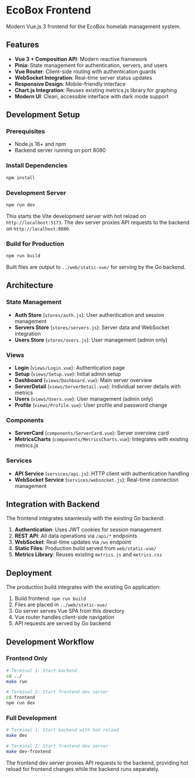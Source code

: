 # EcoBox Frontend

Modern Vue.js 3 frontend for the EcoBox homelab management system.

## Features

- **Vue 3 + Composition API**: Modern reactive framework
- **Pinia**: State management for authentication, servers, and users
- **Vue Router**: Client-side routing with authentication guards
- **WebSocket Integration**: Real-time server status updates
- **Responsive Design**: Mobile-friendly interface
- **Chart.js Integration**: Reuses existing metrics.js library for graphing
- **Modern UI**: Clean, accessible interface with dark mode support

## Development Setup

### Prerequisites

- Node.js 16+ and npm
- Backend server running on port 8080

### Install Dependencies

```bash
npm install
```

### Development Server

```bash
npm run dev
```

This starts the Vite development server with hot reload on `http://localhost:5173`. The dev server proxies API requests to the backend on `http://localhost:8080`.

### Build for Production

```bash
npm run build
```

Built files are output to `../web/static-vue/` for serving by the Go backend.

## Architecture

### State Management

- **Auth Store** (`stores/auth.js`): User authentication and session management
- **Servers Store** (`stores/servers.js`): Server data and WebSocket integration
- **Users Store** (`stores/users.js`): User management (admin only)

### Views

- **Login** (`views/Login.vue`): Authentication page
- **Setup** (`views/Setup.vue`): Initial admin setup
- **Dashboard** (`views/Dashboard.vue`): Main server overview
- **ServerDetail** (`views/ServerDetail.vue`): Individual server details with metrics
- **Users** (`views/Users.vue`): User management (admin only)
- **Profile** (`views/Profile.vue`): User profile and password change

### Components

- **ServerCard** (`components/ServerCard.vue`): Server overview card
- **MetricsCharts** (`components/MetricsCharts.vue`): Integrates with existing metrics.js

### Services

- **API Service** (`services/api.js`): HTTP client with authentication handling
- **WebSocket Service** (`services/websocket.js`): Real-time connection management

## Integration with Backend

The frontend integrates seamlessly with the existing Go backend:

1. **Authentication**: Uses JWT cookies for session management
2. **REST API**: All data operations via `/api/*` endpoints
3. **WebSocket**: Real-time updates via `/ws` endpoint
4. **Static Files**: Production build served from `web/static-vue/`
5. **Metrics Library**: Reuses existing `metrics.js` and `metrics.css`

## Deployment

The production build integrates with the existing Go application:

1. Build frontend: `npm run build`
2. Files are placed in `../web/static-vue/`
3. Go server serves Vue SPA from this directory
4. Vue router handles client-side navigation
5. API requests are served by Go backend

## Development Workflow

### Frontend Only

```bash
# Terminal 1: Start backend
cd ../
make run

# Terminal 2: Start frontend dev server
cd frontend
npm run dev
```

### Full Development

```bash
# Terminal 1: Start backend with hot reload
make dev

# Terminal 2: Start frontend dev server
make dev-frontend
```

The frontend dev server proxies API requests to the backend, providing hot reload for frontend changes while the backend runs separately.
